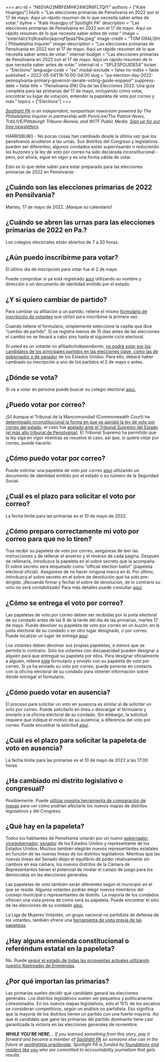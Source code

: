 +++
arc-id = "N6SVAO3MBFEMHK24W2R6FL7QIY"
authors = ["Kate Huangpu"]
blurb = "Las elecciones primarias de Pensilvania en 2022 son el 17 de mayo. Aquí un rápido resumen de lo que necesita saber antes de votar."
byline = "Kate Huangpu of Spotlight PA"
description = "Las elecciones primarias de Pensilvania en 2022 son el 17 de mayo. Aquí un rápido resumen de lo que necesita saber antes de votar."
image = "external/z1nj9cea0xrjaqcnqf1jeaa79w.jpeg"
image-credit = "TOM GRALISH / Philadelphia Inquirer"
image-description = "Las elecciones primarias de Pensilvania en 2022 son el 17 de mayo. Aquí un rápido resumen de lo que necesita saber antes de votar."
internal-budget = "Las elecciones primarias de Pensilvania en 2022 son el 17 de mayo. Aquí un rápido resumen de lo que necesita saber antes de votar."
internal-id = "SPLESPGUIDE54"
kicker = "Elections"
language-code = "es"
modal-exclude = false
no-index = false
published = 2022-05-04T16:10:00-04:00
slug = "pa-election-day-2022-pennsylvania-primary-governor-senate-voting-guide-espanol"
suppress-date = false
title = "Pensilvania (PA) Día de las Elecciones 2022: Una guía completa para las primarias del 17 de mayo, incluyendo cómo votar, encontrar su lugar de votación, entender la papeleta de voto por correo y más."
topics = ["Elections"]
+++

<a href="https://www.spotlightpa.org/"><i>Spotlight PA</i></a><i> is an independent, nonpartisan newsroom powered by The Philadelphia Inquirer in partnership with PennLive/The Patriot-News, TribLIVE/Pittsburgh Tribune-Review, and WITF Public Media. </i><a href="https://www.spotlightpa.org/newsletters"><i>Sign up for our free newsletters</i></a><i>.</i>

HARRISBURG - No pocas cosas han cambiado desde la última vez que los pensilvanos acudieron a las urnas. Sus distritos del Congreso y legislativos pueden ser diferentes, algunos condados están supervisando o reduciendo los buzones y la ley de voto por correo ha sido declarada inconstitucional - pero, por ahora, sigue en vigor y es una forma válida de votar.

Esto es lo que debe saber para estar preparado para las elecciones primarias de 2022 en Pensilvania:

## ¿Cuándo son las elecciones primarias de 2022 en Pensilvania?

Martes, 17 de mayo de 2022. ¡Marque su calendario!

## ¿Cuándo se abren las urnas para las elecciones primarias de 2022 en Pa.?

Los colegios electorales están abiertos de 7 a 20 horas.

<script src="https://www.spotlightpa.org/embed.js" async></script><div data-spl-embed-version="1" data-spl-src="https://www.spotlightpa.org/embeds/newsletter/"></div>

## ¿Aún puedo inscribirme para votar?

El último día de inscripción para votar fue el 2 de mayo.

Puede comprobar si ya está registrado <a href="https://www.pavoterservices.pa.gov/pages/voterregistrationstatus.aspx">aquí</a> utilizando su nombre y dirección o un documento de identidad emitido por el estado.

## ¿Y si quiero cambiar de partido?

Para cambiar su afiliación a un partido, rellene el mismo <a href="https://www.pavoterservices.pa.gov/pages/VoterRegistrationApplication.aspx">formulario de inscripción de votantes</a> que utilizó para inscribirse la primera vez.

Cuando rellene el formulario, simplemente seleccione la casilla que dice “cambio de partido”. Si se registra menos de 15 días antes de las elecciones el cambio no se llevará a cabo sino hasta el siguiente ciclo electoral.

Si usted es un votante no afiliado/independiente, <a href="https://www.spotlightpa.org/news/2022/04/pa-election-day-2022-primary-closed-independent-voters/">no podrá votar por los candidatos de los principales partidos en las elecciones clave, como las de gobernador o de senador</a> de los Estados Unidos. Para ello, deberá haber cambiado su inscripción a uno de los partidos el 2 de mayo o antes.

## ¿Dónde se vota?

Si va a votar en persona puede buscar su colegio electoral <a href="https://www.pavoterservices.pa.gov/pages/pollingplaceinfo.aspx">aquí.</a>

## ¿Puedo votar por correo?

¡Sí! Aunque el Tribunal de la Mancomunidad (Commonwealth Court) ha <a href="https://www.spotlightpa.org/news/2022/01/pa-mail-voting-court-ruling-unconstitutional-whats-next/">determinado inconstitucional la forma en que se aprobó la ley de voto por correo del estado</a>, el caso fue <a href="https://www.spotlightpa.org/news/2022/03/pennsylvania-mail-voting-supreme-court-hearing/">apelado ante el Tribunal Supremo del Estado (el más alto tribunal de Pensilvania)</a>. El Tribunal Supremo ha permitido que la ley siga en vigor mientras se resuelve el caso, así que, si quiere votar por correo, puede hacerlo.

## ¿Cómo puedo votar por correo?

Puede solicitar una papeleta de voto por correo <a href="https://www.pavoterservices.pa.gov/OnlineAbsenteeApplication/#/OnlineAbsenteeBegin">aquí</a> utilizando un documento de identidad emitido por el estado o su número de la Seguridad Social.

## ¿Cuál es el plazo para solicitar el voto por correo?

La fecha límite para las primarias es el 10 de mayo de 2022.

## ¿Cómo preparo correctamente mi voto por correo para que no lo tiren?

Tras recibir su papeleta de voto por correo, asegúrese de leer las instrucciones y de rellenar el anverso y el reverso de cada página. Después de rellenarla, introduzca la papeleta en el sobre secreto que la acompaña. El sobre secreto será etiquetado como “official election ballot” (papeleta electoral oficial). Asegúrese de no hacer ninguna marca en él. Por último, introduzca el sobre secreto en el sobre de devolución que ha sido pre-dirigido. ¡Recuerde firmar y fechar el sobre de devolución, de lo contrario su voto no será contabilizado! Para más detalles puede consultar <a href="https://www.vote.pa.gov/Voting-in-PA/Pages/Mail-and-Absentee-Ballot.aspx">aquí</a>.

## ¿Cómo se entrega el voto por correo?

Las papeletas de voto por correo deben ser recibidas por la junta electoral de su condado antes de las 8 de la tarde del día de las primarias, martes 17 de mayo. Puede devolver su papeleta de voto por correo en un buzón, en la junta electoral de su condado o en otro lugar designado, o por correo. Puede localizar un lugar de entrega <a href="https://www.vote.pa.gov/Voting-in-PA/Pages/Return-Ballot.aspx">aquí</a>.

Los votantes deben devolver sus propias papeletas, a menos que se permita lo contrario. Sólo los votantes con discapacidad pueden designar a alguien para que entregue su papeleta por ellos. Para designar oficialmente a alguien, rellene <a href="https://www.vote.pa.gov/Resources/Documents/Authorize-Designated-Agent-for-Mail-in-or-Absentee-Ballot-SPANISH.pdf">este</a> formulario y envíelo con su papeleta de voto por correo. Si ya ha enviado su voto por correo, puede ponerse en contacto con la oficina electoral de su condado para obtener información sobre dónde entregar el formulario.

## ¿Cómo puedo votar en ausencia?

El proceso para solicitar un voto en ausencia es similar al de solicitar un voto por correo. Puede solicitarlo en línea o descargar el formulario y enviarlo a la oficina electoral de su condado. Sin embargo, la solicitud requiere que indique el motivo de su ausencia, a diferencia del voto por correo. Puede encontrar la solicitud <a href="https://www.pavoterservices.pa.gov/OnlineAbsenteeApplication/#/OnlineAbsenteeBegin">aquí</a>.

<script src="https://www.spotlightpa.org/embed.js" async></script><div data-spl-embed-version="1" data-spl-src="https://www.spotlightpa.org/embeds/donate/"></div>

## ¿Cuál es el plazo para solicitar la papeleta de voto en ausencia?

La fecha límite para las primarias es el 10 de mayo de 2022 a las 17:00 horas.

## ¿Ha cambiado mi distrito legislativo o congresual?

Posiblemente. Puede <a href="https://www.spotlightpa.org/news/2021/12/pennsylvania-redistricting-house-senate-districts-lookup-tool/">utilizar nuestra herramienta de comparación de mapas</a> para ver cómo podrían afectarle los nuevos mapas de distritos legislativos y del Congreso.

## ¿Qué hay en la papeleta?

Todos los habitantes de Pensilvania votarán por un nuevo <a href="https://www.spotlightpa.org/news/2022/04/pa-primary-governor-election-2022-candidates-guide/">gobernador, </a><a href="https://www.spotlightpa.org/news/2022/04/pennsylvania-lieutenant-governor-2022-election-guide/">vicegobernador</a>, <a href="https://www.spotlightpa.org/news/2021/07/pa-2022-senate-race-candidates/">senador</a> de los Estados Unidos y representante de los Estados Unidos. Muchos también elegirán nuevos representantes estatales en función de las nuevas líneas de los distritos legislativos. Mientras que las nuevas líneas del Senado dejan el equilibrio de poder relativamente sin cambios en esa cámara, los nuevos distritos de la Cámara de Representantes tienen el potencial de nivelar el campo de juego para los demócratas en las elecciones generales.

Las papeletas de voto también serán diferentes según el municipio en el que se resida. Algunos votantes podrán elegir nuevos miembros del consejo municipal o representantes de distrito. La mayoría de los condados ofrecen una vista previa de cómo será su papeleta. Puede encontrar el sitio de las elecciones de su condado <a href="https://www.vote.pa.gov/Resources/Pages/Contact-Your-Election-Officials.aspx">aquí.</a>

La Liga de Mujeres Votantes, un grupo nacional no partidista de defensa de los votantes, también ofrece una <a href="https://www.vote411.org/es/ballot">herramienta de vista previa de las papeletas</a>.

## ¿Hay alguna enmienda constitucional o referéndum estatal en la papeleta?

No. Puede <a href="https://www.spotlightpa.org/news/2022/01/pennsylvania-constitution-amendments-tracker-complete-guide/">seguir el estado de todas las propuestas actuales utilizando nuestro Rastreador de Enmiendas</a>.

## ¿Por qué importan las primarias?

Las primarias suelen decidir qué candidato ganará las elecciones generales. Los distritos legislativos suelen ser pequeños y políticamente cohesionados. En los nuevos mapas legislativos, sólo el 15% de los escaños se consideran competitivos, según un análisis no partidista. Eso significa que la mayoría de los distritos tienen un partido con una fuerte mayoría. Así que el candidato que gane las primarias del partido dominante tiene casi garantizada la victoria en las elecciones generales de noviembre.

<i><b>WHILE YOU’RE HERE...</b></i><i> If you learned something from this story, pay it forward and become a member of </i><a href="https://www.spotlightpa.org/"><i>Spotlight PA</i></a><i> so someone else can in the future at </i><a href="http://spotlightpa.org/donate"><i>spotlightpa.org/donate</i></a><i>. Spotlight PA is funded by</i><a href="https://www.spotlightpa.org/support"><i> foundations</i></a><i> </i><a href="https://www.spotlightpa.org/support"><i>and readers like you</i></a><i> who are committed to accountability journalism that gets results.</i>
